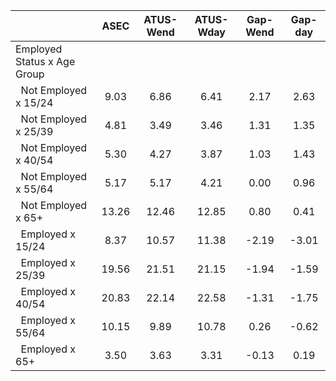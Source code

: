 
|                      |         ASEC |    ATUS-Wend |    ATUS-Wday |     Gap-Wend |      Gap-day |
| -------------------- | :----------: | :----------: | :----------: | :----------: | :----------: |
| Employed Status x Age Group |              |              |              |              |              |
| &nbsp;&nbsp;Not Employed x 15/24 |         9.03 |         6.86 |         6.41 |         2.17 |         2.63 |
| &nbsp;&nbsp;Not Employed x 25/39 |         4.81 |         3.49 |         3.46 |         1.31 |         1.35 |
| &nbsp;&nbsp;Not Employed x 40/54 |         5.30 |         4.27 |         3.87 |         1.03 |         1.43 |
| &nbsp;&nbsp;Not Employed x 55/64 |         5.17 |         5.17 |         4.21 |         0.00 |         0.96 |
| &nbsp;&nbsp;Not Employed x 65+ |        13.26 |        12.46 |        12.85 |         0.80 |         0.41 |
| &nbsp;&nbsp;Employed x 15/24 |         8.37 |        10.57 |        11.38 |        -2.19 |        -3.01 |
| &nbsp;&nbsp;Employed x 25/39 |        19.56 |        21.51 |        21.15 |        -1.94 |        -1.59 |
| &nbsp;&nbsp;Employed x 40/54 |        20.83 |        22.14 |        22.58 |        -1.31 |        -1.75 |
| &nbsp;&nbsp;Employed x 55/64 |        10.15 |         9.89 |        10.78 |         0.26 |        -0.62 |
| &nbsp;&nbsp;Employed x 65+ |         3.50 |         3.63 |         3.31 |        -0.13 |         0.19 |

